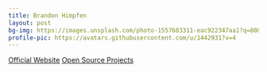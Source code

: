 ```yaml
---	
title: Brandon Himpfen	
layout: post	
bg-img: https://images.unsplash.com/photo-1557683311-eac922347aa1?q=80&w=2029&auto=format&fit=crop&ixlib=rb-4.0.3&ixid=M3wxMjA3fDB8MHxwaG90by1wYWdlfHx8fGVufDB8fHx8fA%3D%3D
profile-pic: https://avatars.githubusercontent.com/u/1442931?v=4
---	
```


  <div class="links">	
    <a href="https://tinyurl.com/yufy5hxa" class="btn btn-outline-primary btn-lg btn-block">Official Website</a>	
    <a href="https://tinyurl.com/93fthsc" class="btn btn-outline-dark btn-lg btn-block">Open Source Projects</a>
    <!--<a href="https://tinyurl.com/37t9jdxm" class="btn btn-outline-danger btn-lg btn-block">Latest YouTube Video</a>-->
  </div>
